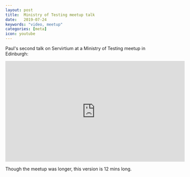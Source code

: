 ```yaml
---
layout: post
title:  Ministry of Testing meetup talk
date:   2019-07-24
keywords: "video, meetup"
categories: [meta]
icon: youtube
---
```


Paul's second talk on Servirtium at a Ministry of Testing meetup in Edinburgh:

<iframe width="560" height="315" src="https://www.youtube.com/embed/256kAL890GI" frameborder="0" allow="accelerometer; autoplay; encrypted-media; gyroscope; picture-in-picture" allowfullscreen></iframe>

Though the meetup was longer, this version is 12 mins long.